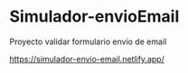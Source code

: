 # Simulador-envioEmail

Proyecto validar formulario envio de email

https://simulador-envio-email.netlify.app/
